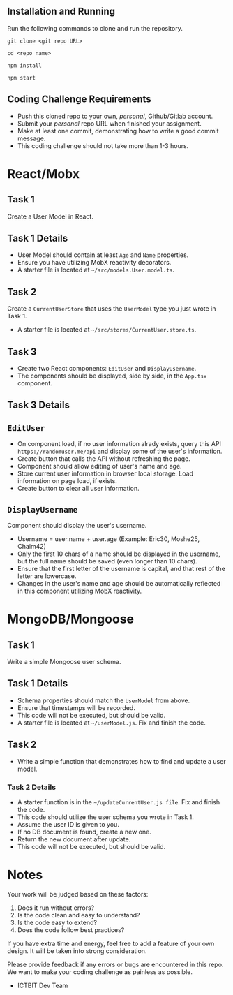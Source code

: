 ## Installation and Running

Run the following commands to clone and run the repository.

`git clone <git repo URL>`

`cd <repo name>`

`npm install`

`npm start`

## Coding Challenge Requirements

- Push this cloned repo to your own, _personal_, Github/Gitlab account.
- Submit your _personal_ repo URL when finished your assignment.
- Make at least one commit, demonstrating how to write a good commit message.
- This coding challenge should not take more than 1-3 hours.

# React/Mobx

## Task 1

Create a User Model in React.

## Task 1 Details

- User Model should contain at least `Age` and `Name` properties.
- Ensure you have utilizing MobX reactivity decorators.
- A starter file is located at `~/src/models.User.model.ts`.

## Task 2

Create a `CurrentUserStore` that uses the `UserModel` type you just wrote in Task 1.

- A starter file is located at `~/src/stores/CurrentUser.store.ts`.

## Task 3

- Create two React components: `EditUser` and `DisplayUsername`.
- The components should be displayed, side by side, in the `App.tsx` component.

## Task 3 Details

## `EditUser`

- On component load, if no user information alrady exists, query this API `https://randomuser.me/api` and display some of the user's information.
- Create button that calls the API without refreshing the page.
- Component should allow editing of user's name and age.
- Store current user information in browser local storage. Load information on page load, if exists.
- Create button to clear all user information.

## `DisplayUsername`

Component should display the user's username.

- Username = user.name + user.age (Example: Eric30, Moshe25, Chaim42)
- Only the first 10 chars of a name should be displayed in the username, but the full name should be saved (even longer than 10 chars).
- Ensure that the first letter of the username is capital, and that rest of the letter are lowercase.
- Changes in the user's name and age should be automatically reflected in this component utilizing MobX reactivity.

# MongoDB/Mongoose

## Task 1

Write a simple Mongoose user schema.

## Task 1 Details

- Schema properties should match the `UserModel` from above.
- Ensure that timestamps will be recorded.
- This code will not be executed, but should be valid.
- A starter file is located at `~/userModel.js`. Fix and finish the code.

## Task 2

- Write a simple function that demonstrates how to find and update a user model.

### Task 2 Details

- A starter function is in the `~/updateCurrentUser.js file`. Fix and finish the code.
- This code should utilize the user schema you wrote in Task 1.
- Assume the user ID is given to you.
- If no DB document is found, create a new one.
- Return the new document after update.
- This code will not be executed, but should be valid.

# Notes

Your work will be judged based on these factors:

1. Does it run without errors?
2. Is the code clean and easy to understand?
3. Is the code easy to extend?
4. Does the code follow best practices?

If you have extra time and energy, feel free to add a feature of your own design. It will be taken into strong consideration.


Please provide feedback if any errors or bugs are encountered in this repo. We want to make your coding challenge as painless as possible.

- ICTBIT Dev Team
